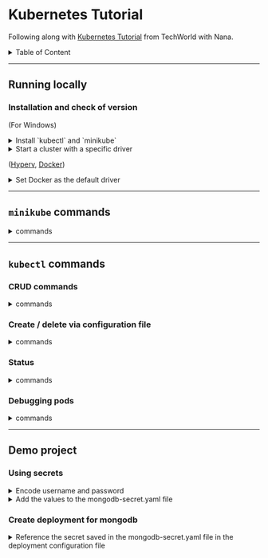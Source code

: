 # Kubernetes Tutorial

Following along with [Kubernetes Tutorial](https://www.youtube.com/watch?v=X48VuDVv0do&t=2s&ab_channel=TechWorldwithNana) from TechWorld with Nana.

<details>
    <summary>Table of Content</summary>

- [Kubernetes Tutorial](#kubernetes-tutorial)
  - [Running locally](#running-locally)
    - [Installation and check of version](#installation-and-check-of-version)
  - [`kubectl` commands](#kubectl-commands)
    - [CRUD commands](#crud-commands)
    - [Status](#status)
- [Get more information about the mod](#get-more-information-about-the-mod)
- [Check status](#check-status)
- [Save status](#save-status)

</details>

---

## Running locally

### Installation and check of version

(For Windows)
<details>
    <summary>Install `kubectl` and `minikube`</summary>

```bash
choco install kubernetes-cli
kubectl version
kubectl version --client

choco install minikube
minikube version
```

</details>

<details>
    <summary>Start a cluster with a specific driver</summary>

```bash
minikube start --driver=hyperv
minikube start --vm-driver hyperv

minikube start --driver=docker

minikube start --vm-driver=hyperkit
```

</details>

([Hyperv](https://minikube.sigs.k8s.io/docs/drivers/hyperv/), [Docker](https://minikube.sigs.k8s.io/docs/drivers/docker/))

<details>
    <summary>Set Docker as the default driver</summary>

```bash
minikube config set driver docker
```

</details>

---

## `minikube` commands

<details>
    <summary>commands</summary>

```bash
minikube start
minikube status
minikube stop
minikube delete
minikube delete all
```

</details>

---

## `kubectl` commands

### CRUD commands

<details>
    <summary>commands</summary>

```bash
kubectl create deployment [deployment-name]
kubectl create deployment [deployment-name] --image=[image-name] [--dry-run] [options]

kubectl edit deployment [deployment-name]

kubectl delete deployment [deployment-name]
```

</details>

### Create / delete via configuration file

<details>
    <summary>commands</summary>

```bash
kubectl apply -f [file-name.yaml]

kubectl delete -f [file-name.yaml]
```

</details>

### Status

<details>
    <summary>commands</summary>

```bash
kubectl get all
kubectl get all | grep [name]

kubectl get nodes

kubectl get pod
# Get more information about the mod
kubectl get pod -o wide
# Watch for changes
kubectl get pod --watch

kubectl get service
kubectl get replicaset

kubectl get deployment
# Check status
kubectl get deployment [deployment-name] -o yaml
# Save status
kubectl get deployment [deployment-name] -o yaml > result.yaml

kubectl get secret
```

</details>

### Debugging pods

<details>
    <summary>commands</summary>

```bash
kubectl logs [pod-name]
lubectl exec -it [pod-name] -- bin/bash

kubectl describe pod [pod-name]
kubectl describe service [service-name]
```

</details>

---

## Demo project

### Using secrets

<details>
    <summary>Encode username and password</summary>

```bash
echo -n 'secret' | base64
```

</details>

<details>
    <summary>Add the values to the mongodb-secret.yaml file</summary>

```yaml
apiVersion: v1
kind: Secret
metadata:
  name: mongodb-secret
type: Opaque
data:
  mongo-root-username: <base64 encoded>
  mongo-root-password: <base64 encoded>
```

</details>

### Create deployment for mongodb

<details>
    <summary>Reference the secret saved in the mongodb-secret.yaml file in the deployment configuration file</summary>

```yaml
apiVersion: apps/v1
kind: Deployment
metadata:
  name: mongodb-deployment
  labels:
    app: mongodb
spec:
  # ...
  template:
    # ...
    spec:
      containers:
      - name: mongodb
        image: mongo
        ports:
        # Default port
        - containerPort: 27017
        env:
        - name: MONGO_INITDB_ROOT_USERNAME
          valueFrom:
            secretKeyRef:
              # mongodb-secret.yaml > metadata > name
              name: mongodb-secret
              key: mongo-root-username
        - name: MONGO_INITDB_ROOT_PASSWORD
          valueFrom:
            secretKeyRef:
              # mongodb-secret.yaml > metadata > name
              name: mongodb-secret
              key: mongo-root-password
```

</details>

